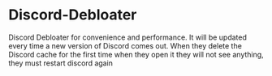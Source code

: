 # Discord-Debloater
Discord Debloater for convenience and performance. It will be updated every time a new version of Discord comes out.
When they delete the Discord cache for the first time when they open it they will not see anything, they must restart discord again
